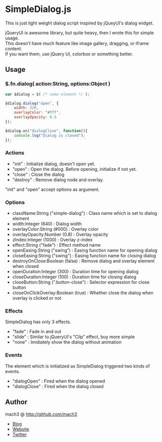 
# SimpleDialog.js

This is just light weight dialog script inspired by jQueyUI's dialog widget.

jQueryUI is awesome library, but quite heavy, then I wrote this for simple usage.  
This doesn't have much feature like image gallery, dragging, or iframe content.  
If you want them, use jQuery UI, colorbox or something better.


## Usage

### $.fn.dialog( action:String, options:Object )

```javascript
var $dialog = $( /* some element */ );

$dialog.dialog("open", {
    width: 320,
    overlayColor: "#fff",
    overlayOpacity: 0.5
});

$dialog.on("dialogClose", function(){
    console.log("Dialog is closed");
});
```

### Actions

- "init" : Initialize dialog, doesn't open yet.
- "open" : Open the dialog. Before opening, initialize if not yet.
- "close" : Close the dialog
- "destroy" : Remove dialog node and overlay.

"init" and "open" accept options as argument.

### Options

- className:String ("simple-dialog") : Class name which is set to dialog element
- width:Integer (640) : Dialog width
- overlayColor:String (#000) : Overlay color
- overlayOpacity:Number (0.8) : Overlay opacity
- zIndex:Integer (1000) : Overlay z-index
- effect:String ("fade") : Effect method name
- openEasing:String ("swing") : Easing function name for opening dialog
- closeEasing:String ("swing") : Easing function name for closing dialog
- destroyOnClose:Boolean (false) : Remove dialog and overlay element when closed
- openDuration:Integer (300) : Duration time for opening dialog
- closeDuration:Integer (100) : Duration time for closing dialog
- closeButton:String (".button-close") : Selector expression for close button
- closeOnClickOverlay:Boolean (true) : Whether close the dialog when overlay is clicked or not

### Effects

SimpleDialog has only 3 effects.

- "fade" : Fade in and out
- "slide" : Similar to jQueryUI's "Clip" effect, buy more simple
- "none" : Imidiately show the dialog without animation

### Events

The element which is initialized as SimpleDialog triggered two kinds of events.

- "dialogOpen" : Fired when the dialog opened
- "dialogClose" : Fired when the dialog closed


## Author

mach3 @ <http://github.com/mach3>

- [Blog](http://blog.mach3.jp)
- [Website](http://www.mach3.jp)
- [Twitter](http://twitter.com/mach3ss)